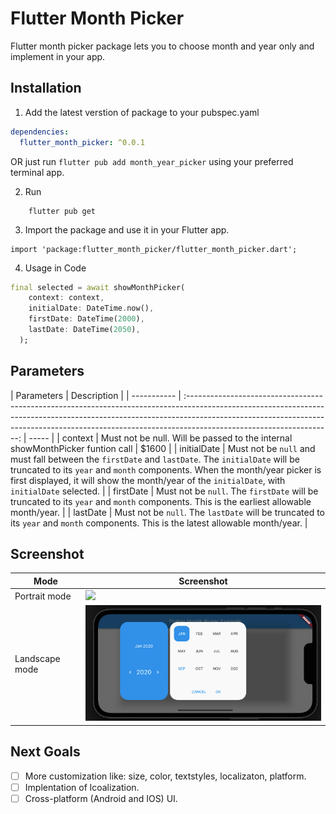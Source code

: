 # Flutter Month Picker

Flutter month picker package lets you to choose month and year only and implement in your app.

## Installation

1. Add the latest verstion of package to your pubspec.yaml

```yaml
dependencies:
  flutter_month_picker: ^0.0.1
```

OR just run `flutter pub add month_year_picker` using your preferred terminal app.

2. Run

```
    flutter pub get
```

3. Import the package and use it in your Flutter app.

```
import 'package:flutter_month_picker/flutter_month_picker.dart';
```

4. Usage in Code

```dart
final selected = await showMonthPicker(
    context: context,
    initialDate: DateTime.now(),
    firstDate: DateTime(2000),
    lastDate: DateTime(2050),
  );
```

## Parameters

| Parameters  |                                                                                                                                   Description                                                                                                                                    |
| ----------- | :------------------------------------------------------------------------------------------------------------------------------------------------------------------------------------------------------------------------------------------------------------------------------: | ----- |
| context     |                                                                                                  Must not be null. Will be passed to the internal showMonthPicker funtion call                                                                                                   | $1600 |
| initialDate | Must not be `null` and must fall between the `firstDate` and `lastDate`. The `initialDate` will be truncated to its `year` and `month` components. When the month/year picker is first displayed, it will show the month/year of the `initialDate`, with `initialDate` selected. |
| firstDate   |                                                                      Must not be `null`. The `firstDate` will be truncated to its `year` and `month` components. This is the earliest allowable month/year.                                                                      |
| lastDate    |                                                                       Must not be `null`. The `lastDate` will be truncated to its `year` and `month` components. This is the latest allowable month/year.                                                                        |

## Screenshot

| Mode           | Screenshot                     |
| -------------- | ------------------------------ |
| Portrait mode  | ![](screenshots/portrait.png)  |
| Landscape mode | ![](screenshots/landscape.png) |

## Next Goals

- [ ] More customization like: size, color, textstyles, localizaton, platform.
- [ ] Implentation of lcoalization.
- [ ] Cross-platform (Android and IOS) UI.
